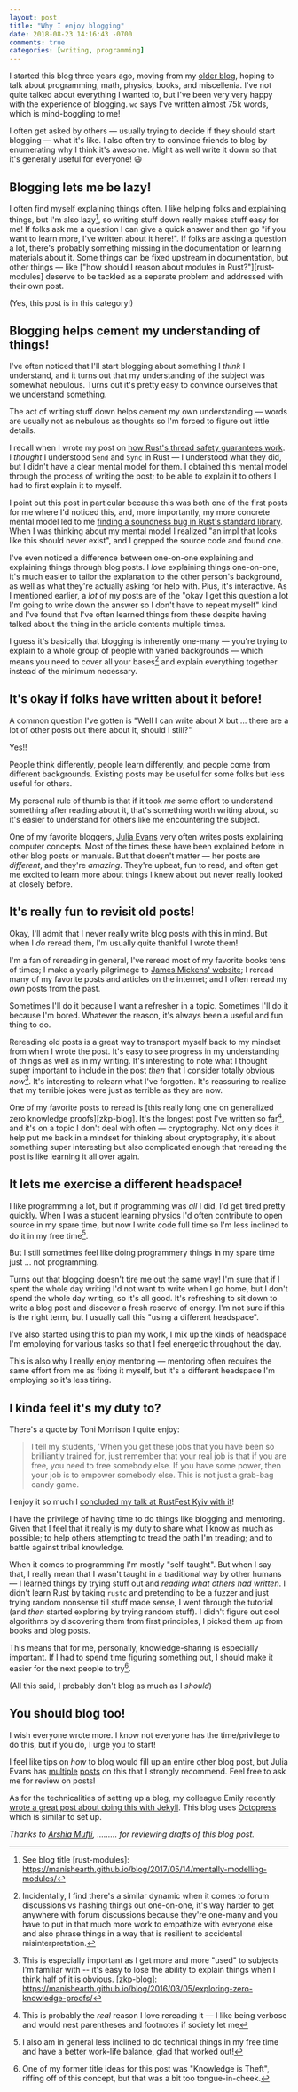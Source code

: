 ```yaml
---
layout: post
title: "Why I enjoy blogging"
date: 2018-08-23 14:16:43 -0700
comments: true
categories: [writing, programming]
---
```


I started this blog three years ago, moving from my [older blog][blogspot], hoping to talk about programming, math, physics, books, and miscellenia. I've not quite talked about everything I wanted to, but I've been very very happy with the experience of blogging. `wc` says I've written almost 75k words, which is mind-boggling to me!

I often get asked by others &mdash; usually trying to decide if they should start blogging &mdash; what it's like. I also often try to convince friends to blog by enumerating why I think it's awesome. Might as well write it down so that it's generally useful for everyone! 😃



 [blogspot]: http://inpursuitoflaziness.blogspot.com/

## Blogging lets me be lazy!

I often find myself explaining things often. I like helping folks and explaining things, but I'm also lazy[^1], so writing stuff down really makes stuff easy for me! If folks ask me a question I can give a quick answer and then go "if you want to learn more, I've written about it here!". If folks are asking a question a lot, there's probably something missing in the documentation or learning materials about it. Some things can be fixed upstream in documentation, but other things &mdash; like ["how should I reason about modules in Rust?"][rust-modules] deserve to be tackled as a separate problem and addressed with their own post.


(Yes, this post is in this category!)


 [^1]: See blog title
 [rust-modules]: https://manishearth.github.io/blog/2017/05/14/mentally-modelling-modules/

## Blogging helps cement my understanding of things!

I've often noticed that I'll start blogging about something I _think_ I understand, and it turns out that my understanding of the subject was somewhat nebulous. Turns out it's pretty easy to convince ourselves that we understand something.

The act of writing stuff down helps cement my own understanding &mdash; words are usually not as nebulous as thoughts so I'm forced to figure out little details.

I recall when I wrote my post on [how Rust's thread safety guarantees work][rust-threads]. I _thought_ I understood `Send` and `Sync` in Rust &mdash; I understood what they did, but I didn't have a clear mental model for them. I obtained this mental model through the process of writing the post; to be able to explain it to others I had to first explain it to myself.

I point out this post in particular because this was both one of the first posts for me where I'd noticed this, and, more importantly, my more concrete mental model led to me [finding a soundness bug in Rust's standard library][scopedkey]. When I was thinking about my mental model I realized "an impl that looks like this should never exist",
and I grepped the source code and found one.

I've even noticed a difference between one-on-one explaining and explaining things through blog posts. I _love_ explaining things one-on-one, it's much easier to tailor the explanation to the other person's background,
as well as what they're actually asking for help with. Plus, it's interactive. As I mentioned earlier, a _lot_ of my posts are of the "okay I get this question a lot I'm going to write down the answer so I don't have to repeat myself" kind and I've found that I've often learned things from these despite having talked about the thing in the article contents multiple times.

I guess it's basically that blogging is inherently one-many &mdash; you're trying to explain to a whole group of people with varied backgrounds &mdash; which means you need to cover all your bases[^3] and explain everything together instead of the minimum necessary.

 [rust-threads]: https://manishearth.github.io/blog/2015/05/30/how-rust-achieves-thread-safety/
 [scopedkey]: https://github.com/rust-lang/rust/issues/25894
 [^3]: Incidentally, I find there's a similar dynamic when it comes to forum discussions vs hashing things out one-on-one, it's way harder to get anywhere with forum discussions because they're one-many and you have to put in that much more work to empathize with everyone else and also phrase things in a way that is resilient to accidental misinterpretation.

## It's okay if folks have written about it before!

A common question I've gotten is "Well I can write about X but ... there are a lot of other posts out there about it, should I still?"

Yes!!

People think differently, people learn differently, and people come from different backgrounds. Existing posts may be useful for some folks but less useful for others.

My personal rule of thumb is that if it took _me_ some effort to understand something after reading about it, that's something worth writing about, so it's easier to understand for others like me encountering the subject.

One of my favorite bloggers, [Julia Evans] very often writes posts explaining computer concepts. Most of the times these have been explained before in other blog posts or manuals. But that doesn't matter &mdash; her posts are _different_, and they're _amazing_. They're upbeat, fun to read, and often get me excited to learn more about things I knew about but never really looked at closely before.


 [Julia Evans]: https://jvns.ca/


## It's really fun to revisit old posts!

Okay, I'll admit that I never really write blog posts with this in mind. But when I _do_ reread them, I'm usually quite thankful I wrote them!

I'm a fan of rereading in general, I've reread most of my favorite books tens of times; I make a yearly pilgrimage to [James Mickens' website][mickens]; I reread many of my favorite posts and articles on the internet; and I often reread my _own_ posts from the past.

Sometimes I'll do it because I want a refresher in a topic. Sometimes I'll do it because I'm bored. Whatever the reason, it's always been a useful and fun thing to do.

Rereading old posts is a great way to transport myself back to my mindset from when I wrote the post. It's easy to see progress in my understanding of things as well as in my writing. It's interesting to note what I thought super important to include in the post _then_ that I consider totally obvious _now_[^5]. It's interesting to relearn what I've forgotten. It's reassuring to realize that my terrible jokes were just as terrible as they are now.

One of my favorite posts to reread is [this really long one on generalized zero knowledge proofs][zkp-blog]. It's the longest post I've written so far[^6], and it's on a topic I don't deal with often &mdash; cryptography. Not only does it help put me back in a mindset for thinking about cryptography, it's about something super interesting but also complicated enough that rereading the post is like learning it all over again.



 [mickens]: https://mickens.seas.harvard.edu/wisdom-james-mickens
 [^5]: This is especially important as I get more and more "used" to subjects I'm familiar with -- it's easy to lose the ability to explain things when I think half of it is obvious.
 [zkp-blog]: https://manishearth.github.io/blog/2016/03/05/exploring-zero-knowledge-proofs/
 [^6]: This is probably the _real_ reason I love rereading it &mdash; I like being verbose and would nest parentheses and footnotes if society let me

## It lets me exercise a different headspace!

I like programming a lot, but if programming was _all_ I did, I'd get tired pretty quickly. When I was a student learning physics I'd often contribute to open source in my spare time, but now I write code full time so I'm less inclined to do it in my free time[^8].

But I still sometimes feel like doing programmery things in my spare time just ... not programming.

Turns out that blogging doesn't tire me out the same way! I'm sure that if I spent the whole day writing I'd not want to write when I go home, but I don't spend the whole day writing, so it's all good. It's refreshing to sit down to write a blog post and discover a fresh reserve of energy. I'm not sure if this is the right term, but I usually call this "using a different headspace".

I've also started using this to plan my work, I mix up the kinds of headspace I'm employing for various tasks so that I feel energetic throughout the day.

This is also why I really enjoy mentoring &mdash; mentoring often requires the same effort from me as fixing it myself, but it's a different headspace I'm employing so it's less tiring.


 [^8]: I also am in general less inclined to do technical things in my free time and have a better work-life balance, glad that worked out!

## I kinda feel it's my duty to?

There's a quote by Toni Morrison I quite enjoy:

> I tell my students, 'When you get these jobs that you have been so brilliantly trained for, just remember that your real job is that if you are free, you need to free somebody else. If you have some power, then your job is to empower somebody else. This is not just a grab-bag candy game.

I enjoy it so much I [concluded my talk at RustFest Kyiv with it][rustfest-slides]!

I have the privilege of having time to do things like blogging and mentoring. Given that I feel that it really is my duty to share what I know as much as possible; to help others attempting to tread the path I'm treading; and to battle against tribal knowledge.

When it comes to programming I'm mostly "self-taught". But when I say that, I really mean that I wasn't taught in a traditional way by other humans &mdash; I learned things by trying stuff out and _reading what others had written_. I didn't learn Rust by taking `rustc` and pretending to be a fuzzer and just trying random nonsense till stuff made sense, I went through the tutorial (and _then_ started exploring by trying random stuff). I didn't figure out cool algorithms by discovering them from first principles, I picked them up from books and blog posts.

This means that for me, personally, knowledge-sharing is especially important. If I had to spend time figuring something out, I should make it easier for the next people to try[^10].

(All this said, I probably don't blog as much as I _should_)

 [rustfest-slides]: https://manishearth.github.io/rustfest-slides/#/13
 [^10]: One of my former title ideas for this post was "Knowledge is Theft", riffing off of this concept, but that was a bit too tongue-in-cheek.


## You should blog too!

I wish everyone wrote more. I know not everyone has the time/privilege to do this, but if you do, I urge you to start!

I feel like tips on _how_ to blog would fill up an entire other blog post, but Julia Evans has [multiple][jvns-1] [posts][jvns-2] on this that I strongly recommend. Feel free to ask me for review on posts!

As for the technicalities of setting up a blog, my colleague Emily recently [wrote a great post about doing this with Jekyll][emilykager-post]. This blog uses [Octopress] which is similar to set up.


_Thanks to [Arshia Mufti][arshia], ......... for reviewing drafts of this blog post._



 [jvns-1]: https://jvns.ca/blog/2016/05/22/how-do-you-write-blog-posts//
 [jvns-2]: https://jvns.ca/blog/2017/03/20/blogging-principles/
 [emilykager-post]: https://www.emilykager.com/writing/2018/07/27/myo-website.html
 [Octopress]: http://octopress.org
 [arshia]: https://twitter.com/arshia__